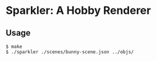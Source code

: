 # Sparkler: A Hobby Renderer

## Usage

```
$ make
$ ./sparkler ./scenes/bunny-scene.json ../objs/
```

